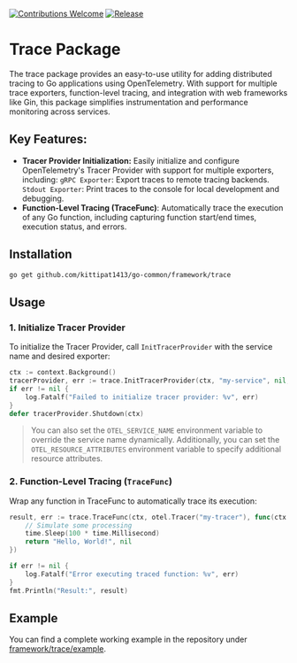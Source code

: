 [![Contributions Welcome](https://img.shields.io/badge/contributions-welcome-brightgreen.svg?style=flat)](https://github.com/kittipat1413/go-common/issues)
[![Release](https://img.shields.io/github/release/kittipat1413/go-common.svg?style=flat)](https://github.com/kittipat1413/go-common/releases/latest)

# Trace Package
The trace package provides an easy-to-use utility for adding distributed tracing to Go applications using OpenTelemetry. With support for multiple trace exporters, function-level tracing, and integration with web frameworks like Gin, this package simplifies instrumentation and performance monitoring across services.

## Key Features:
- **Tracer Provider Initialization:** Easily initialize and configure OpenTelemetry's Tracer Provider with support for multiple exporters, including:
  `gRPC Exporter`: Export traces to remote tracing backends.
  `Stdout Exporter`: Print traces to the console for local development and debugging.
- **Function-Level Tracing (TraceFunc)**: Automatically trace the execution of any Go function, including capturing function start/end times, execution status, and errors.

## Installation
```bash
go get github.com/kittipat1413/go-common/framework/trace
```

## Usage
### 1. Initialize Tracer Provider
To initialize the Tracer Provider, call `InitTracerProvider` with the service name and desired exporter:
```go
ctx := context.Background()
tracerProvider, err := trace.InitTracerProvider(ctx, "my-service", nil, trace.ExporterStdout)
if err != nil {
    log.Fatalf("Failed to initialize tracer provider: %v", err)
}
defer tracerProvider.Shutdown(ctx)
```
> You can also set the `OTEL_SERVICE_NAME` environment variable to override the service name dynamically. Additionally, you can set the `OTEL_RESOURCE_ATTRIBUTES` environment variable to specify additional resource attributes.
### 2. Function-Level Tracing (`TraceFunc`)
Wrap any function in TraceFunc to automatically trace its execution:
```go
result, err := trace.TraceFunc(ctx, otel.Tracer("my-tracer"), func(ctx context.Context) (string, error) {
    // Simulate some processing
    time.Sleep(100 * time.Millisecond)
    return "Hello, World!", nil
})

if err != nil {
    log.Fatalf("Error executing traced function: %v", err)
}
fmt.Println("Result:", result)
```

## Example
You can find a complete working example in the repository under [framework/trace/example](example/).